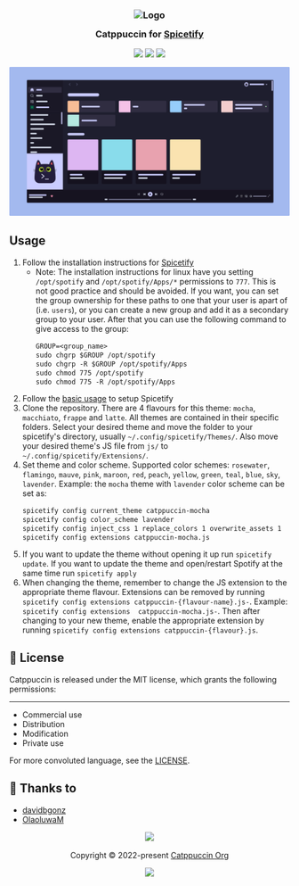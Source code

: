 <h3 align="center">
	<img src="https://raw.githubusercontent.com/catppuccin/catppuccin/main/assets/logos/exports/1544x1544_circle.png" width="100" alt="Logo"/><br/>
	<img src="https://raw.githubusercontent.com/catppuccin/catppuccin/main/assets/misc/transparent.png" height="30" width="0px"/>
	Catppuccin for <a href="https://github.com/spicetify/spicetify-cli">Spicetify</a>
	<img src="https://raw.githubusercontent.com/catppuccin/catppuccin/main/assets/misc/transparent.png" height="30" width="0px"/>
</h3>

<p align="center">
    <a href="https://github.com/catppuccin/spicetify/stargazers"><img src="https://img.shields.io/github/stars/catppuccin/spicetify?colorA=363a4f&colorB=b7bdf8&style=for-the-badge"></a>
    <a href="https://github.com/catppuccin/spicetify/issues"><img src="https://img.shields.io/github/issues/catppuccin/spicetify?colorA=363a4f&colorB=f5a97f&style=for-the-badge"></a>
    <a href="https://github.com/catppuccin/spicetify/contributors"><img src="https://img.shields.io/github/contributors/catppuccin/spicetify?colorA=363a4f&colorB=a6da95&style=for-the-badge"></a>
</p>

![Spicetify Theme Preview](assets/preview.png)

## Usage

1. Follow the installation instructions for [Spicetify](https://spicetify.app/docs/getting-started)
   * Note: The installation instructions for linux have you setting `/opt/spotify` and `/opt/spotify/Apps/*` permissions to `777`. This is not good practice and should be avoided. If you want, you can set the group ownership for these paths to one that your user is apart of (i.e. `users`), or you can create a new group and add it as a secondary group to your user. After that you can use the following command to give access to the group:
      ```
      GROUP=<group_name>
      sudo chgrp $GROUP /opt/spotify
      sudo chgrp -R $GROUP /opt/spotify/Apps
      sudo chmod 775 /opt/spotify
      sudo chmod 775 -R /opt/spotify/Apps
      ```
2. Follow the [basic usage](https://spicetify.app/docs/getting-started#basic-usage) to setup Spicetify
3. Clone the repository. There are 4 flavours for this theme: `mocha`, `macchiato`, `frappe` and `latte`. All themes are contained in their specific folders.
Select your desired theme and move the folder to your spicetify's directory, usually `~/.config/spicetify/Themes/`. Also move your desired theme's JS file from `js/` to `~/.config/spicetify/Extensions/`.  
4. Set theme and color scheme. Supported color schemes: `rosewater`, `flamingo`, `mauve`, `pink`, `maroon`, `red`, `peach`, `yellow`, `green`, `teal`, `blue`, `sky`, `lavender`. Example: the `mocha` theme with `lavender` color scheme can be set as:
   ```
   spicetify config current_theme catppuccin-mocha
   spicetify config color_scheme lavender
   spicetify config inject_css 1 replace_colors 1 overwrite_assets 1
   spicetify config extensions catppuccin-mocha.js
   ```
5. If you want to update the theme without opening it up run `spicetify update`. If you want to update the theme and open/restart Spotify at the same time run `spicetify apply`
6. When changing the theme, remember to change the JS extension to the appropriate theme flavour. Extensions can be removed by running `spicetify config extensions catppuccin-{flavour-name}.js-`. Example: `spicetify config extensions  catppuccin-mocha.js-`. Then after changing to your new theme, enable the appropriate extension by running `spicetify config extensions catppuccin-{flavour}.js`. 
## 📜 License

Catppuccin is released under the MIT license, which grants the following permissions:
****
-   Commercial use
-   Distribution
-   Modification
-   Private use

For more convoluted language, see the [LICENSE](https://github.com/catppuccin/catppuccin/blob/main/LICENSE).

## 💝 Thanks to

- [davidbgonz](https://github.com/davidbgonz)
- [OlaoluwaM](https://github.com/OlaoluwaM)

<p align="center"><img src="https://raw.githubusercontent.com/catppuccin/catppuccin/main/assets/footers/gray0_ctp_on_line.svg?sanitize=true" /></p>
<p align="center">Copyright &copy; 2022-present <a href="https://github.com/catppuccin" target="_blank">Catppuccin Org</a>
<p align="center"><a href="https://github.com/catppuccin/catppuccin/blob/main/LICENSE"><img src="https://img.shields.io/static/v1.svg?style=for-the-badge&label=License&message=MIT&logoColor=d9e0ee&colorA=363a4f&colorB=b7bdf8"/></a></p>
